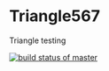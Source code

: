 # Triangle567
Triangle testing 

[![build status of master](https://travis-ci.org/jr6321/Triangle567.svg?branch=master)](https://travis-ci.org/jr6321/Triangle567)
